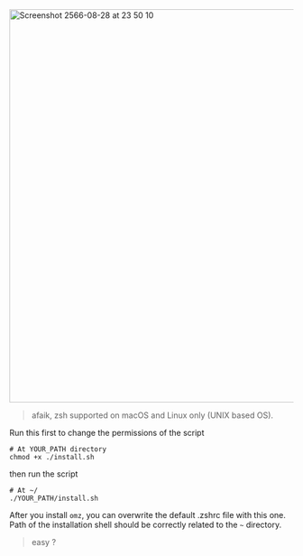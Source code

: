 <img width="697" alt="Screenshot 2566-08-28 at 23 50 10" src="https://github.com/ibzzsfw/not-your-zsh/assets/68814521/3a3358e9-075f-4d25-a510-9930dfdb835b">

> afaik, zsh supported on macOS and Linux only (UNIX based OS).

Run this first to change the permissions of the script

```
# At YOUR_PATH directory
chmod +x ./install.sh
```

then run the script

```
# At ~/
./YOUR_PATH/install.sh
```

After you install `omz`, you can overwrite the default .zshrc file with this one.
<br />
Path of the installation shell should be correctly related to the `~` directory.

> easy ?
